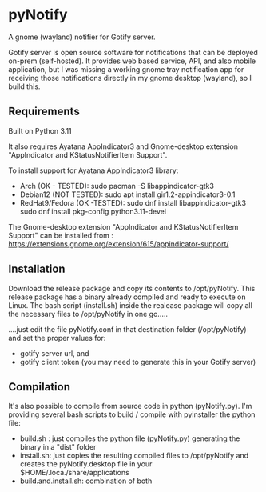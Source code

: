 # pyNotify
A gnome (wayland) notifier for Gotify server.

Gotify server is open source software for notifications that can be deployed on-prem (self-hosted). 
It provides web based service, API,  and also mobile application, but I was missing a working gnome tray notification app for receiving those notifications directly in my gnome desktop (wayland), so I build this.

## Requirements
Built on Python 3.11

It also requires Ayatana AppIndicator3 and Gnome-desktop extension "AppIndicator and KStatusNotifierItem Support".

To install support for Ayatana AppIndicator3 library:
- Arch  (OK - TESTED):
  sudo pacman -S libappindicator-gtk3
- Debian12 (NOT TESTED):
  sudo apt install gir1.2-appindicator3-0.1
- RedHat9/Fedora (OK -TESTED):
  sudo dnf install libappindicator-gtk3
  sudo dnf install pkg-config python3.11-devel

The Gnome-desktop extension "AppIndicator and KStatusNotifierItem Support" can be installed from : https://extensions.gnome.org/extension/615/appindicator-support/
  

## Installation
Download the release package and copy itś contents to /opt/pyNotify. 
This release package has a binary already compiled and ready to execute on Linux.
The bash script (install.sh) inside the realease package will copy all the necessary files to /opt/pyNotify in one go.....

....just edit the file pyNotify.conf in that destination folder (/opt/pyNotify) and set the proper values for:
- gotify server url, and 
- gotify client token  (you may need to generate this in your Gotify server)

## Compilation
It's also possible to compile from source code in python (pyNotify.py).
I'm providing several bash scripts to build / compile with pyinstaller the python file:
- build.sh : just compiles the python file (pyNotify.py) generating the binary in a "dist" folder
- install.sh: just copies the resulting compiled files to /opt/pyNotify and creates the pyNotify.desktop file in your $HOME/.loca./share/applications
- build.and.install.sh: combination of both 

